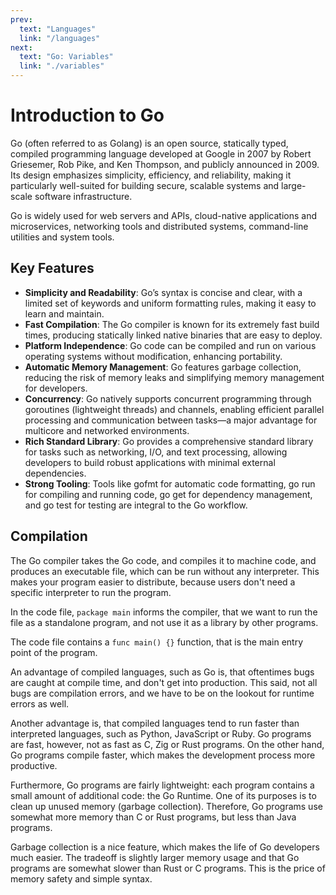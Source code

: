 ```yaml
---
prev:
  text: "Languages"
  link: "/languages"
next:
  text: "Go: Variables"
  link: "./variables"
---
```


# Introduction to Go

Go (often referred to as Golang) is an open source, statically typed, compiled programming language developed at Google in 2007 by Robert Griesemer, Rob Pike, and Ken Thompson, and publicly announced in 2009. Its design emphasizes simplicity, efficiency, and reliability, making it particularly well-suited for building secure, scalable systems and large-scale software infrastructure.

Go is widely used for web servers and APIs, cloud-native applications and microservices, networking tools and distributed systems, command-line utilities and system tools.

## Key Features

- **Simplicity and Readability**: Go’s syntax is concise and clear, with a limited set of keywords and uniform formatting rules, making it easy to learn and maintain.
- **Fast Compilation**: The Go compiler is known for its extremely fast build times, producing statically linked native binaries that are easy to deploy.
- **Platform Independence**: Go code can be compiled and run on various operating systems without modification, enhancing portability.
- **Automatic Memory Management**: Go features garbage collection, reducing the risk of memory leaks and simplifying memory management for developers.
- **Concurrency**: Go natively supports concurrent programming through goroutines (lightweight threads) and channels, enabling efficient parallel processing and communication between tasks—a major advantage for multicore and networked environments.
- **Rich Standard Library**: Go provides a comprehensive standard library for tasks such as networking, I/O, and text processing, allowing developers to build robust applications with minimal external dependencies.
- **Strong Tooling**: Tools like gofmt for automatic code formatting, go run for compiling and running code, go get for dependency management, and go test for testing are integral to the Go workflow.

## Compilation

The Go compiler takes the Go code, and compiles it to machine code, and produces an executable file, which can be run without any interpreter. This makes your program easier to distribute, because users don't need a specific interpreter to run the program.

In the code file, `package main` informs the compiler, that we want to run the file as a standalone program, and not use it as a library by other programs.

The code file contains a `func main() {}` function, that is the main entry point of the program.

An advantage of compiled languages, such as Go is, that oftentimes bugs are caught at compile time, and don't get into production. This said, not all bugs are compilation errors, and we have to be on the lookout for runtime errors as well.

Another advantage is, that compiled languages tend to run faster than interpreted languages, such as Python, JavaScript or Ruby. Go programs are fast, however, not as fast as C, Zig or Rust programs. On the other hand, Go programs compile faster, which makes the development process more productive.

Furthermore, Go programs are fairly lightweight: each program contains a small amount of additional code: the Go Runtime. One of its purposes is to clean up unused memory (garbage collection). Therefore, Go programs use somewhat more memory than C or Rust programs, but less than Java programs.

Garbage collection is a nice feature, which makes the life of Go developers much easier. The tradeoff is slightly larger memory usage and that Go programs are somewhat slower than Rust or C programs. This is the price of memory safety and simple syntax.
